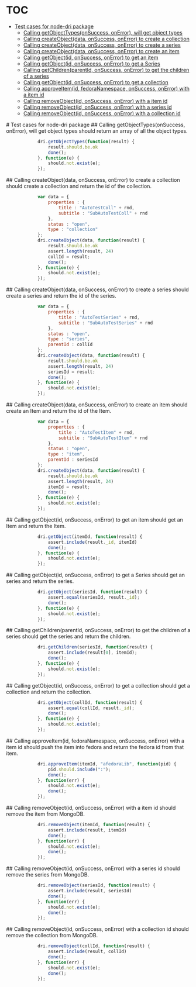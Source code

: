 # TOC
   - [Test cases for node-dri package](#test-cases-for-node-dri-package)
     - [Calling getObjectTypes(onSuccess, onError), will get object types](#test-cases-for-node-dri-package-calling-getobjecttypesonsuccess-onerror-will-get-object-types)
     - [Calling createObject(data, onSuccess, onError) to create a collection](#test-cases-for-node-dri-package-calling-createobjectdata-onsuccess-onerror-to-create-a-collection)
     - [Calling createObject(data, onSuccess, onError) to create a series](#test-cases-for-node-dri-package-calling-createobjectdata-onsuccess-onerror-to-create-a-series)
     - [Calling createObject(data, onSuccess, onError) to create an item](#test-cases-for-node-dri-package-calling-createobjectdata-onsuccess-onerror-to-create-an-item)
     - [Calling getObject(id, onSuccess, onError) to get an item](#test-cases-for-node-dri-package-calling-getobjectid-onsuccess-onerror-to-get-an-item)
     - [Calling getObject(id, onSuccess, onError) to get a Series](#test-cases-for-node-dri-package-calling-getobjectid-onsuccess-onerror-to-get-a-series)
     - [Calling getChildren(parentId, onSuccess, onError) to get the children of a series](#test-cases-for-node-dri-package-calling-getchildrenparentid-onsuccess-onerror-to-get-the-children-of-a-series)
     - [Calling getObject(id, onSuccess, onError) to get a collection](#test-cases-for-node-dri-package-calling-getobjectid-onsuccess-onerror-to-get-a-collection)
     - [Calling approveItem(id, fedoraNamespace, onSuccess, onError) with a item id](#test-cases-for-node-dri-package-calling-approveitemid-fedoranamespace-onsuccess-onerror-with-a-item-id)
     - [Calling removeObject(id, onSuccess, onError) with a item id](#test-cases-for-node-dri-package-calling-removeobjectid-onsuccess-onerror-with-a-item-id)
     - [Calling removeObject(id, onSuccess, onError) with a series id](#test-cases-for-node-dri-package-calling-removeobjectid-onsuccess-onerror-with-a-series-id)
     - [Calling removeObject(id, onSuccess, onError) with a collection id](#test-cases-for-node-dri-package-calling-removeobjectid-onsuccess-onerror-with-a-collection-id)
<a name="" />
 
<a name="test-cases-for-node-dri-package" />
# Test cases for node-dri package
<a name="test-cases-for-node-dri-package-calling-getobjecttypesonsuccess-onerror-will-get-object-types" />
## Calling getObjectTypes(onSuccess, onError), will get object types
should return an array of all the object types.

```js
			dri.getObjectTypes(function(result) {
				result.should.be.ok
				done();
			}, function(e) {
				should.not.exist(e);
			});
```

<a name="test-cases-for-node-dri-package-calling-createobjectdata-onsuccess-onerror-to-create-a-collection" />
## Calling createObject(data, onSuccess, onError) to create a collection
should create a collection and return the id of the collection.

```js
			var data = {
				properties : {
					title : "AutoTestColl" + rnd,
					subtitle : "SubAutoTestColl" + rnd
				},
				status : "open",
				type : "collection"
			};
			dri.createObject(data, function(result) {
				result.should.be.ok
				assert.length(result, 24)
				collId = result;
				done();
			}, function(e) {
				should.not.exist(e);
			});
```

<a name="test-cases-for-node-dri-package-calling-createobjectdata-onsuccess-onerror-to-create-a-series" />
## Calling createObject(data, onSuccess, onError) to create a series
should create a series and return the id of the series.

```js
			var data = {
				properties : {
					title : "AutoTestSeries" + rnd,
					subtitle : "SubAutoTestSeries" + rnd
				},
				status : "open",
				type : "series",
				parentId : collId
			};
			dri.createObject(data, function(result) {
				result.should.be.ok
				assert.length(result, 24)
				seriesId = result;
				done();
			}, function(e) {
				should.not.exist(e);
			});
```

<a name="test-cases-for-node-dri-package-calling-createobjectdata-onsuccess-onerror-to-create-an-item" />
## Calling createObject(data, onSuccess, onError) to create an item
should create an Item and return the id of the Item.

```js
			var data = {
				properties : {
					title : "AutoTestItem" + rnd,
					subtitle : "SubAutoTestItem" + rnd
				},
				status : "open",
				type : "item",
				parentId : seriesId
			};
			dri.createObject(data, function(result) {
				result.should.be.ok
				assert.length(result, 24)
				itemId = result;
				done();
			}, function(e) {
				should.not.exist(e);
			});
```

<a name="test-cases-for-node-dri-package-calling-getobjectid-onsuccess-onerror-to-get-an-item" />
## Calling getObject(id, onSuccess, onError) to get an item
should get an Item and return the Item.

```js
			dri.getObject(itemId, function(result) {
				assert.include(result._id, itemId)
				done();
			}, function(e) {
				should.not.exist(e);
			});
```

<a name="test-cases-for-node-dri-package-calling-getobjectid-onsuccess-onerror-to-get-a-series" />
## Calling getObject(id, onSuccess, onError) to get a Series
should get an series and return the series.

```js
			dri.getObject(seriesId, function(result) {
				assert.equal(seriesId, result._id);
				done();
			}, function(e) {
				should.not.exist(e);
			});
```

<a name="test-cases-for-node-dri-package-calling-getchildrenparentid-onsuccess-onerror-to-get-the-children-of-a-series" />
## Calling getChildren(parentId, onSuccess, onError) to get the children of a series
should get the series and return the children.

```js
			dri.getChildren(seriesId, function(result) {
				assert.include(result[0], itemId);
				done();
			}, function(e) {
				should.not.exist(e);
			});
```

<a name="test-cases-for-node-dri-package-calling-getobjectid-onsuccess-onerror-to-get-a-collection" />
## Calling getObject(id, onSuccess, onError) to get a collection
should get a collection and return the collection.

```js
			dri.getObject(collId, function(result) {
				assert.equal(collId, result._id);
				done();
			}, function(e) {
				should.not.exist(e);
			});
```

<a name="test-cases-for-node-dri-package-calling-approveitemid-fedoranamespace-onsuccess-onerror-with-a-item-id" />
## Calling approveItem(id, fedoraNamespace, onSuccess, onError) with a item id
should push the item into fedora and return the fedora id from that item.

```js
			dri.approveItem(itemId, "afedoraLib", function(pid) {
				pid.should.include(":");
				done();
			}, function(err) {
				should.not.exist(e);
				done();
			});
```

<a name="test-cases-for-node-dri-package-calling-removeobjectid-onsuccess-onerror-with-a-item-id" />
## Calling removeObject(id, onSuccess, onError) with a item id
should remove the item from MongoDB.

```js
			dri.removeObject(itemId, function(result) {
				assert.include(result, itemId)
				done();
			}, function(err) {
				should.not.exist(e);
				done();
			});
```

<a name="test-cases-for-node-dri-package-calling-removeobjectid-onsuccess-onerror-with-a-series-id" />
## Calling removeObject(id, onSuccess, onError) with a series id
should remove the series from MongoDB.

```js
			dri.removeObject(seriesId, function(result) {
				assert.include(result, seriesId)
				done();
			}, function(err) {
				should.not.exist(e);
				done();
			});
```

<a name="test-cases-for-node-dri-package-calling-removeobjectid-onsuccess-onerror-with-a-collection-id" />
## Calling removeObject(id, onSuccess, onError) with a collection id
should remove the collection from MongoDB.

```js
			dri.removeObject(collId, function(result) {
				assert.include(result, collId)
				done();
			}, function(err) {
				should.not.exist(e);
				done();
			});
```

